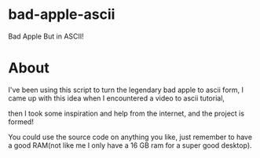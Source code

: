 # bad-apple-ascii
Bad Apple But in ASCII!

# About
I've been using this script to turn the legendary bad apple to ascii form, I came up with this idea when I encountered a video to ascii tutorial,

then I took some inspiration and help from the internet, and the project is formed!

You could use the source code on anything you like, just remember to have a good RAM(not like me I only have a 16 GB ram for a super good desktop).
